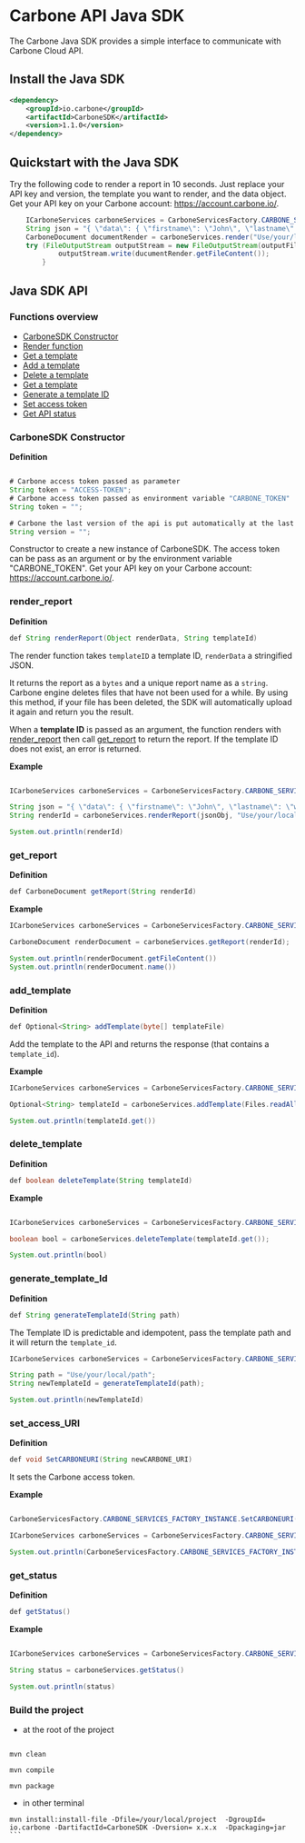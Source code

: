 # Carbone API Java SDK

The Carbone Java SDK provides a simple interface to communicate with Carbone Cloud API.

## Install the Java SDK

```xml
<dependency>
    <groupId>io.carbone</groupId>
    <artifactId>CarboneSDK</artifactId>
    <version>1.1.0</version>
</dependency>
```

## Quickstart with the Java SDK

Try the following code to render a report in 10 seconds. Just replace your API key and version, the template you want to render, and the data object. Get your API key on your Carbone account: https://account.carbone.io/.

```java
    ICarboneServices carboneServices = CarboneServicesFactory.CARBONE_SERVICES_FACTORY_INSTANCE.create(apiKey, version);
    String json = "{ \"data\": { \"firstname\": \"John\", \"lastname\": \"wick\"}";
    CarboneDocument documentRender = carboneServices.render("Use/your/local/path", json)
    try (FileOutputStream outputStream = new FileOutputStream(outputFile)) {
            outputStream.write(ducumentRender.getFileContent());
        }
```

## Java SDK API

### Functions overview

- [CarboneSDK Constructor](#carbonesdk-constructor)
- [Render function](#render_report)
- [Get a template](#get_report)
- [Add a template](#add_template)
- [Delete a template](#delete_template)
- [Get a template](#get_template)
- [Generate a template ID](#generate_template_Id)
- [Set access token](#set_access_URI)
- [Get API status](#get_status)

### CarboneSDK Constructor
**Definition**
```java

# Carbone access token passed as parameter
String token = "ACCESS-TOKEN";
# Carbone access token passed as environment variable "CARBONE_TOKEN"
String token = "";

# Carbone the last version of the api is put automatically at the last version
String version = "";
```
Constructor to create a new instance of CarboneSDK.
The access token can be pass as an argument or by the environment variable "CARBONE_TOKEN".
Get your API key on your Carbone account: https://account.carbone.io/.

### render_report
**Definition**
```java
def String renderReport(Object renderData, String templateId)
```
The render function takes `templateID` a template ID, `renderData` a stringified JSON.

It returns the report as a `bytes` and a unique report name as a `string`. Carbone engine deletes files that have not been used for a while. By using this method, if your file has been deleted, the SDK will automatically upload it again and return you the result.

When a **template ID** is passed as an argument, the function renders with [render_report](#render_report) then call [get_report](#get_report) to return the report. If the template ID does not exist, an error is returned.


**Example**

```java

ICarboneServices carboneServices = CarboneServicesFactory.CARBONE_SERVICES_FACTORY_INSTANCE.create(apiKey, version);

String json = "{ \"data\": { \"firstname\": \"John\", \"lastname\": \"wick\"}";
String renderId = carboneServices.renderReport(jsonObj, "Use/your/local/path");

System.out.println(renderId)
```

### get_report
**Definition**
```java
def CarboneDocument getReport(String renderId)
```

**Example**

```java
ICarboneServices carboneServices = CarboneServicesFactory.CARBONE_SERVICES_FACTORY_INSTANCE.create(apiKey, version);

CarboneDocument renderDocument = carboneServices.getReport(renderId);

System.out.println(renderDocument.getFileContent())
System.out.println(renderDocument.name())
```


### add_template
**Definition**
```java
def Optional<String> addTemplate(byte[] templateFile)
```
Add the template to the API and returns the response (that contains a `template_id`).

**Example**

```java
ICarboneServices carboneServices = CarboneServicesFactory.CARBONE_SERVICES_FACTORY_INSTANCE.create(apiKey, version);

Optional<String> templateId = carboneServices.addTemplate(Files.readAllBytes(testFilePath));

System.out.println(templateId.get())
```

### delete_template
**Definition**

```java
def boolean deleteTemplate(String templateId)
```
**Example**
```java

ICarboneServices carboneServices = CarboneServicesFactory.CARBONE_SERVICES_FACTORY_INSTANCE.create(apiKey, version);

boolean bool = carboneServices.deleteTemplate(templateId.get());

System.out.println(bool)
```
### generate_template_Id
**Definition**
```java
def String generateTemplateId(String path)
```
The Template ID is predictable and idempotent, pass the template path and it will return the `template_id`.

```java
ICarboneServices carboneServices = CarboneServicesFactory.CARBONE_SERVICES_FACTORY_INSTANCE.create(apiKey, version);

String path = "Use/your/local/path";
String newTemplateId = generateTemplateId(path);

System.out.println(newTemplateId)
```

### set_access_URI
**Definition**
```java
def void SetCARBONEURI(String newCARBONE_URI)
```
It sets the Carbone access token.

**Example**
```java

CarboneServicesFactory.CARBONE_SERVICES_FACTORY_INSTANCE.SetCARBONEURI("NEW_CARBONE_RENDER_API_ACCESS_TOKEN");

ICarboneServices carboneServices = CarboneServicesFactory.CARBONE_SERVICES_FACTORY_INSTANCE.create(apiKey, version);

System.out.println(CarboneServicesFactory.CARBONE_SERVICES_FACTORY_INSTANCE.GetCARBONEURI())

```
### get_status
**Definition**

```java
def getStatus()
```

**Example**
```java

ICarboneServices carboneServices = CarboneServicesFactory.CARBONE_SERVICES_FACTORY_INSTANCE.create(apiKey, version);

String status = carboneServices.getStatus()

System.out.println(status)

```


### Build the project

- at the root of the project
```maven

mvn clean

mvn compile

mvn package

```

- in other terminal 

````
mvn install:install-file -Dfile=/your/local/project  -DgroupId= io.carbone -DartifactId=CarboneSDK -Dversion= x.x.x  -Dpackaging=jar
```